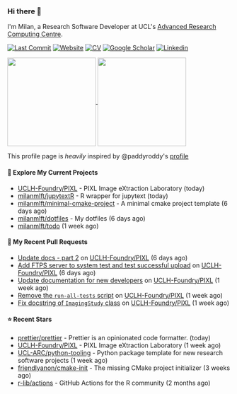 ### Hi there 👋

I'm Milan, a Research Software Developer at UCL's [Advanced Research Computing
Centre](https://www.ucl.ac.uk/advanced-research-computing/advanced-research-computing-centre).

[![Last Commit](https://img.shields.io/github/last-commit/milanmlft/milanmlft?label=updated)](https://github.com/milanmlft)
[![Website](https://img.shields.io/badge/GitHub%20Pages-222?logo=githubpages&logoColor=fff&style=for-the-badge&style=flat)](https://milanmlft.dev)
[![CV](https://img.shields.io/badge/CV-PDF-pink.svg)](https://milanmlft.dev/uploads/resume.pdf)
[![Google Scholar](https://img.shields.io/badge/Google%20Scholar-4285F4?logo=googlescholar&logoColor=fff&style=for-the-badge&style=flat)](https://scholar.google.com/citations?user=LwW40HQAAAAJ&hl=en)
[![Linkedin](https://img.shields.io/badge/LinkedIn-0A66C2?logo=linkedin&logoColor=fff&style=for-the-badge&style=flat)](http://www.linkedin.com/in/milan-malfait)


<a href="https://github.com/milanmlft/milanmlft#gh-dark-mode-only">
  <img height=200 align="center" src="https://github-readme-stats-paddyroddy.vercel.app/api?username=milanmlft&disable_animations=true&hide_border=true&hide_title=true&include_all_commits=true&rank_icon=github&show=prs_merged,reviews&show_icons=true&theme=tokyonight" />
</a>


<a href="https://github.com/milanmlft/milanmlft#gh-light-mode-only">
  <img height=200 align="center" src="https://github-readme-stats-paddyroddy.vercel.app/api?username=milanmlft&disable_animations=true&hide_border=true&hide_title=true&include_all_commits=true&rank_icon=github&show=prs_merged,reviews&show_icons=true&theme=default" />
</a>

This profile page is _heavily_ inspired by @paddyroddy's [profile](https://github.com/paddyroddy/paddyroddy)

#### 👷 Explore My Current Projects

- [UCLH-Foundry/PIXL](https://github.com/UCLH-Foundry/PIXL) - PIXL Image eXtraction Laboratory
  (today)
- [milanmlft/jupytextR](https://github.com/milanmlft/jupytextR) - R wrapper for jupytext
  (today)
- [milanmlft/minimal-cmake-project](https://github.com/milanmlft/minimal-cmake-project) - A minimal cmake project template
  (6 days ago)
- [milanmlft/dotfiles](https://github.com/milanmlft/dotfiles) - My dotfiles
  (6 days ago)
- [milanmlft/todo](https://github.com/milanmlft/todo)
  (1 week ago)

#### 🔨 My Recent Pull Requests

- [Update docs - part 2](https://github.com/UCLH-Foundry/PIXL/pull/269) on [UCLH-Foundry/PIXL](https://github.com/UCLH-Foundry/PIXL)
  (6 days ago)
- [Add FTPS server to system test and test successful upload](https://github.com/UCLH-Foundry/PIXL/pull/268) on [UCLH-Foundry/PIXL](https://github.com/UCLH-Foundry/PIXL)
  (6 days ago)
- [Update documentation for new developers](https://github.com/UCLH-Foundry/PIXL/pull/256) on [UCLH-Foundry/PIXL](https://github.com/UCLH-Foundry/PIXL)
  (1 week ago)
- [Remove the `run-all-tests` script](https://github.com/UCLH-Foundry/PIXL/pull/252) on [UCLH-Foundry/PIXL](https://github.com/UCLH-Foundry/PIXL)
  (1 week ago)
- [Fix docstring of `ImagingStudy` class](https://github.com/UCLH-Foundry/PIXL/pull/251) on [UCLH-Foundry/PIXL](https://github.com/UCLH-Foundry/PIXL)
  (1 week ago)

#### ⭐ Recent Stars

- [prettier/prettier](https://github.com/prettier/prettier) - Prettier is an opinionated code formatter.
  (today)
- [UCLH-Foundry/PIXL](https://github.com/UCLH-Foundry/PIXL) - PIXL Image eXtraction Laboratory
  (1 week ago)
- [UCL-ARC/python-tooling](https://github.com/UCL-ARC/python-tooling) - Python package template for new research software projects
  (1 week ago)
- [friendlyanon/cmake-init](https://github.com/friendlyanon/cmake-init) - The missing CMake project initializer
  (3 weeks ago)
- [r-lib/actions](https://github.com/r-lib/actions) - GitHub Actions for the R community
  (2 months ago)
